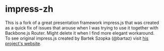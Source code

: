 impress-zh
==========

This is a fork of a great presentation framework impress.js that was created as a quick fix of issues that arouse when I was trying to use it together with Backbone.js Router. Might delete it when I find more elegant workaround.
To see original impress.js created by Bartek Szopka (@bartaz) visit [his project's website](https://github.com/bartaz/impress.js/).
